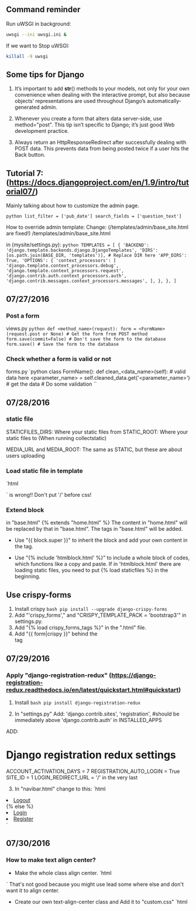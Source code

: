 ## Command reminder
Run uWSGI in background:
```bash
uwsgi --ini uwsgi.ini &
```

If we want to Stop uWSGI:
```bash
killall -9 uwsgi
```

## Some tips for Django

1. It’s important to add __str__() methods to your models, not only for your own convenience when dealing with the interactive prompt, but also because objects’ representations are used throughout Django’s automatically-generated admin.

2. Whenever you create a form that alters data server-side, use method="post".  This tip isn’t specific to Django; it’s just good Web development practice.

3. Always return an HttpResponseRedirect after successfully dealing with POST data.  This prevents data from being posted twice if a user hits the Back button.

## Tutorial 7: (https://docs.djangoproject.com/en/1.9/intro/tutorial07/)
Mainly talking about how to customize the admin page.

` python
list_filter = ['pub_date']
search_fields = ['question_text']
`

How to override admin template:
Change: (/templates/admin/base_site.html are fixed!)
<container>/templates/admin/base_site.html

in (mysite/settings.py):
`python
TEMPLATES = [
    {
        'BACKEND': 'django.template.backends.django.DjangoTemplates',
        'DIRS': [os.path.join(BASE_DIR, 'templates')], # Replace DIR here
        'APP_DIRS': True,
        'OPTIONS': {
            'context_processors': [
                'django.template.context_processors.debug',
                'django.template.context_processors.request',
                'django.contrib.auth.context_processors.auth',
                'django.contrib.messages.context_processors.messages',
            ],
        },
    },
]
`

## 07/27/2016
### Post a form
views.py
`python
def <method_name>(request):
    form = <FormName>(request.post or None) # Get the form from POST method
    form.save(commit=False) # Don't save the form to the database
    form.save() # Save the form to the database
`

### Check whether a form is valid or not
forms.py
`python
class FormName():
    def clean_<data_name>(self): # valid data here
    <parameter_name> = self.cleaned_data.get('<parameter_name>') # get the data
    # Do some validation
``

## 07/28/2016
### static file
STATICFILES_DIRS: Where your static files from
STATIC_ROOT: Where your static files to (When running collectstatic)

MEDIA_URL and MEDIA_ROOT: The same as STATIC, but these are about users uploading

### Load static file in template
`html
<link href="{% static 'css/bootstrap.min.css'%}" rel="stylesheet">
`
<link href="{% static '/css/bootstrap.min.css'%}" rel="stylesheet"> is wrong!!
Don't put '/' before css!

### Extend block
in "base.html"
{% extends "home.html" %}
The content in "home.html" will be replaced by that in "base.html".  The tags in "base.html" will be added.

+ Use "{{ block.super }}" to inherit the block and add your own content in the tag.

+ Use "{% include 'htmlblock.html' %}" to include a whole block of codes, which functions like a copy and paste. If in 'htmlblock.html' there are loading static files, you need to put {% load staticfiles %} in the beginning.

## Use crispy-forms
1. Install crispy
`bash
pip install --upgrade django-crispy-forms
`
2. Add "'crispy_forms'," and "CRISPY_TEMPLATE_PACK = 'bootstrap3'" in settings.py.
3. Add "{% load crispy_forms_tags %}" in the ".html" file.
4. Add "{{ form|crispy }}" behind the <form> tag

## 07/29/2016
### Apply "django-registration-redux" (https://django-registration-redux.readthedocs.io/en/latest/quickstart.html#quickstart)
1. Install
`bash
pip install django-registration-redux
`

2. In "settings.py"
Add:
  'django.contrib.sites',
  'registration', #should be immediately above 'django.contrib.auth'
in INSTALLED_APPS

ADD:
# Django registration redux settings
  ACCOUNT_ACTIVATION_DAYS = 7
  REGISTRATION_AUTO_LOGIN = True
  SITE_ID = 1
  LOGIN_REDIRECT_URL = '/'
in the very last

3. In "navibar.html" change to this:
`html
<li><a href="{% url 'auth_logout' %}">Logout</a></li>
<!-- <li class="active"><a href="./">Static top <span class="sr-only">(current)</span></a></li> -->
{% else %}
<li><a href="{% url 'auth_login' %}">Login</a></li>
<li><a href="{% url 'registration_register' %}">Register</a></li>
`

## 07/30/2016
### How to make text align center?
+ Make the whole class align center.
`html
<style>
.lead {
    text-align:center;
}
</style>
`
That's not good because you might use lead some where else and don't want it to align center.

+ Create our own text-align-center class and Add it to "custom.css"
`html
<style>
.text-align-center {
    text-align:center;
}
`
In this way, you can add self-defined class text-align-center when you want the content to be aligned center.

### Use queryset to operate the models
https://docs.djangoproject.com/en/1.9/ref/models/querysets/
https://www.codingforentrepreneurs.com/projects/srvup-membership/
1. In "view.py"
Add:
`python
if request.user.is_authenticated() and request.user.is_staff: # If the user is admin, it is "staff"
    context = {
        'queryset': # Some queryset
    }
`

## 07/31/2016
### Setup production environment.
1. Create a new folder called "settings" in in configuration folder.
2. In "settings" folder, create "init.py", "base.py", "local.py" and "production.py"
3. Copy content from old settings to "base.py" and "local.py".
4. In "local.py" change :
`python
BASE_DIR = os.path.dirname((os.path.dirname(os.path.dirname(os.path.abspath(__file__))))
DEBUG = False
ALLOWED_HOSTS = ['*']
`

### Using FTP
1. Cyberduck
2. Transmit

### Set up requirement
`bash
pip freeze > requirements.txt
`

`bash
pip install -r requirements.txt
`

## 08/04/2016
`html
.navbar-nav>li>a:hover {
    color: #111;
}
`
This is right

`html
.navbar-nav>li>a: hover {
    color: #111;
}`
WRONG!

## 08/16/2016
`js
var articles = $("article"); // Wrong!
articles[i].attr("class")
$(articles[i]).attr("class") // Correct!`

## 08/27/2016
Install python development files:
`bash
sudo apt-get install python-dev
sudo apt-get install python-pip`

Now that the development files are available, we can install uWSGI globally through pip by typing:
`bash
sudo pip install uwsgi`

Deploy Django with uWSGI:
`bash
uwsgi --http :8000 --module mysite.wsgi`

Deploy备忘录：
折腾了一两个小时，终于解决了502 Bad Gateway的问题。
nginx的作用是分发网络包，在设置里每个"location"定义了一个包去往的地址。
在我的设置中，最下面的包是去往Django的，
所以不仅要开启nginx服务器：
`bash
sudo service nginx restart`

还要开启Django:
`bash
uwsgi --socket mysite.sock --module mysite.wsgi`

而这Django和Nginx的关系是：
`the web client <-> the web server <-> the socket <-> uWSGI <-> Python`

中间要有一个socket来连接！！
502 Bad Gateway的原因就是找不到这个socket

通过
`vim /var/log/nginx/error.log`
我发现
`connect() to unix:///home/ubuntu/thinkhow/django/mysite.sock failed (2: No such file or directory) while connecting to upstream, client: 128.237.210.254, server: example.com, request: "GET / HTTP/1.1", upstream: "uwsgi://unix:///home/ubuntu/thinkhow/django/mysite.sock:", host: "ec2-52-91-196-230.compute-1.amazonaws.com:8000"`
没有找到这个sock！！这就是出错的原因

没有的话，自己就创建一个
`sudo vim thinkhow.sock`
内容空白即可

注意还有会有Permission Denied的问题：
`2016/08/27 20:11:04 [crit] 11882#0: *1 connect() to unix:///home/ubuntu/uwsgi-tutorial/mysite/mysite.sock failed (13: Permission denied) while connecting to upstream, client: 128.237.210.254, server: 52.91.196.230, request: "GET / HTTP/1.1", upstream: "uwsgi://unix:///home/ubuntu/uwsgi-tutorial/mysite/mysite.sock:", host: "52.91.196.230:8000"`

如此即可：
`bash
uwsgi --socket mysite.sock --wsgi-file test.py --chmod-socket=666 # (very permissive)`
Or:
`bash
uwsgi --socket mysite.sock --wsgi-file test.py --chmod-socket=664 # (more sensible)`

Run uWSGI in background:
`bash
uwsgi --ini uwsgi.ini &
`

Stop uWSGI:
`bash
killall -9 uwsgi
`

至此Django终于部署成功啦！

## 08/29/2016
In python
('update_time',)
is a tuple, but
('update_time')
is not!
`python
class BangumiTimeAdmin(admin.ModelAdmin):
    list_display = ('update_time',)
`

### STATIC_ROOT VS STATIC_URL
STATIC_URL is where Django stores the static files.
STATIC_ROOT is where your web server to find the static files.

### How to stop uWSGI:
ps ax | grep uwsgi
15005 pts/4    S      0:00 /ve/path/bin/uwsgi --ini config.ini
15006 pts/4    S      0:00 /ve/path/bin/uwsgi --ini config.ini
15007 pts/4    S      0:00 /ve/path/bin/uwsgi --ini config.ini

killall -9 uwsgi


## Deploy update 01/02/2017
To turn in homework 6, create files (and subdirectories if needed) in
this directory, add and commit those files to your cloned repository,
and push your commit to your bare repository on GitHub.

Add any general notes or instructions for the TAs to this README file.
The TAs will read this file before evaluating your work.

Deploy URL: http://www.thinkhowblog.com/

## Setup Environment
```bash
sudo apt-get update
```

Install python development files:
```bash
sudo apt-get install python-dev
sudo apt-get install python-pip
```

Now that the development files are available, we can install uWSGI globally through pip by typing:

Install Django and the dependencies:
```bash
sudo pip install django
sudo pip install Pillow
sudo pip install uwsgi
```

Install Nginx
```
sudo apt-get install nginx
```

Configure the static root in django. (setting.py)
```
STATIC_ROOT = os.path.join(BASE_DIR, "static_root/")
```
Then
```
python manage.py collectstatic
```

Create a log file
```
sudo vim /var/log/uwsgi/xinghaoz.log
```

Change the default port of Nginx.
```
sudo vim /etc/nginx/sites-available/default
```
Change the following 2 lines:
```
listen 80 default_server;
listen [::]:80 default_server;
```
To:
```
listen 8080 default_server;
listen [::]:8080 default_server;
```


## Deploy
When running in delopying mode, we should set the DEBUG mode to False:
In settings.py:
```
DEBUG = False
ALLOWED_HOSTS = ['*']
```

```
sudo ln -s /home/ubuntu/grumblr/xinghaoz_nginx.conf /etc/nginx/sites-enabled/
```

Or directly copy the configuration file into the directory
```
sudo cp xinghaoz_nginx.conf /etc/nginx/sites-enabled/xinghaoz_nginx.conf
```

Run Nginx server:
```
sudo service nginx restart
```

Run Django with uwsgi:
```
uwsgi --socket xinghaoz.sock --module webapps.wsgi --chmod-socket=666
```

By now, we have successfully deploy our application in the web!

---------
For our convenience, we can set a .ini file and include all our configuration
in the file, then run the uwsgi by using the configuration file.

Create a file "uwsgi.ini" and copy the following into the file:
```
[uwsgi]
# Django-related settings
# the base directory (full path)
chdir=/home/ubuntu/grumblr
# Django's wsgi file
module          = webapps.wsgi
# the virtualenv (full path)
＃home            = /path/to/virtualenv
# process-related settings
# master
master          = true
# maximum number of worker processes
processes       = 10
# the socket (use the full path to be safe)
socket          = /home/ubuntu/grumblr/xinghaoz.sock
# ... with appropriate permissions - may be needed
chmod-socket    = 666
# clear environment on exit
vacuum          = true
```

Run uWSGI in background:
```bash
uwsgi --ini uwsgi.ini &
```

If we want to Stop uWSGI:
```bash
killall -9 uwsgi
```

Remember to change the DB!
```
DATABASES = {
    # Use Postgresql
    'default': {
        'ENGINE': 'django.db.backends.postgresql_psycopg2',
        'NAME': 'myproject',
        'USER': 'myprojectuser',
        'PASSWORD': POSTGRESQL_PASSWORD,
        'HOST': 'localhost',
        'PORT': '',
    }
}
```

Remember to hide you key!

Don't forget to make the deploy secure by add following into settings.py:
```
SECRET_KEY = SECRET_KEY
CSRF_COOKIE_SECURE = True
CSRF_COOKIE_HTTPONLY = True
X_FRAME_OPTIONS = 'DENY'
SECURE_CONTENT_TYPE_NOSNIFF = True
SECURE_BROWSER_XSS_FILTER = True
SECURE_SSL_REDIRECT = True
SESSION_COOKIE_SECURE = True
SECURE_HSTS_SECONDS = '0'
SECURE_HSTS_INCLUDE_SUBDOMAINS = True
``

## Channels requirements
sudo pip install asgi_redis
